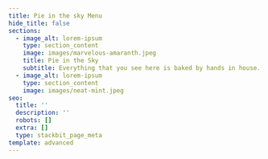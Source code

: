 ```yaml
---
title: Pie in the sky Menu
hide_title: false
sections:
  - image_alt: lorem-ipsum
    type: section_content
    image: images/marvelous-amaranth.jpeg
    title: Pie in the Sky
    subtitle: Everything that you see here is baked by hands in house.
  - image_alt: lorem-ipsum
    type: section_content
    image: images/neat-mint.jpeg
seo:
  title: ''
  description: ''
  robots: []
  extra: []
  type: stackbit_page_meta
template: advanced
---
```

